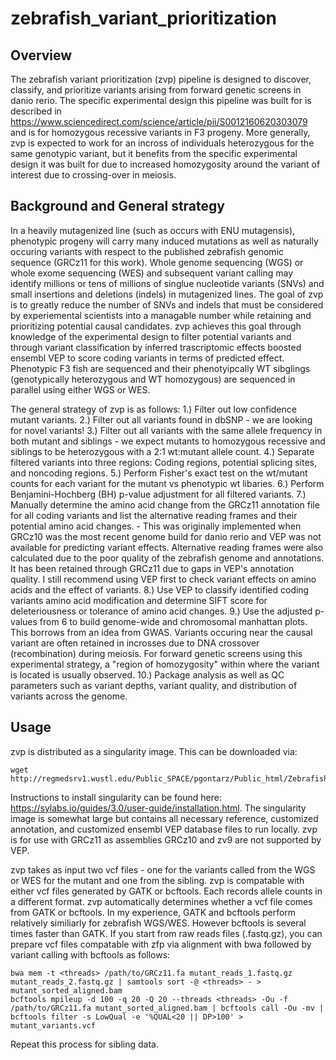 # zebrafish_variant_prioritization

## Overview

The zebrafish variant prioritization (zvp) pipeline is designed to discover, classify, and prioritize variants arising from forward genetic screens in danio rerio. The specific experimental design this pipeline was built for is described in https://www.sciencedirect.com/science/article/pii/S0012160620303079 and is for homozygous recessive variants in F3 progeny. More generally, zvp is expected to work for an incross of individuals heterozygous for the same genotypic variant, but it benefits from the specific experimental design it was built for due to increased homozygosity around the variant of interest due to crossing-over in meiosis.

## Background and General strategy

In a heavily mutagenized line (such as occurs with ENU mutagensis), phenotypic progeny will carry many induced mutations as well as naturally occuring variants with respect to the published zebrafish genomic sequence (GRCz11 for this work). Whole genome sequencing (WGS) or whole exome sequencing (WES) and subsequent variant calling may identify millions or tens of millions of singlue nucleotide variants (SNVs) and small insertions and deletions (indels) in mutagenized lines. The goal of zvp is to greatly reduce the number of SNVs and indels that must be considered by experiemental scientists into a managable number while retaining and prioritizing potential causal candidates. zvp achieves this goal through knowledge of the experimental design to filter potential variants and through variant classification by inferred trascriptomic effects boosted ensembl VEP to score coding variants in terms of predicted effect. Phenotypic F3 fish are sequenced and their phenotyipcally WT sibglings (genotypically heterozygous and WT homozygous) are sequenced in parallel using either WGS or WES.

The general strategy of zvp is as follows:
1.) Filter out low confidence mutant variants.
2.) Filter out all variants found in dbSNP - we are looking for novel variants!
3.) Filter out all variants with the same allele frequency in both mutant and siblings - we expect mutants to homozygous recessive and siblings to be heterozygous with a 2:1 wt:mutant allele count.
4.) Separate filtered variants into three regions: Coding regions, potential splicing sites, and noncoding regions.
5.) Perform Fisher's exact test on the wt/mutant counts for each variant for the mutant vs phenotypic wt libaries.
6.) Perform Benjamini-Hochberg (BH) p-value adjustment for all filtered variants.
7.) Manually determine the amino acid change from the GRCz11 annotation file for all coding variants and list the alternative reading frames and their potential amino acid changes. - This was originally implemented when GRCz10 was the most recent genome build for danio rerio and VEP was not available for predicting variant effects. Alternative reading frames were also calculated due to the poor quality of the zebrafish genome and annotations. It has been retained through GRCz11 due to gaps in VEP's annotation quality. I still recommend using VEP first to check variant effects on amino acids and the effect of variants.
8.) Use VEP to classify identified coding variants amino acid modification and determine SIFT score for deleteriousness or tolerance of amino acid changes.
9.) Use the adjusted p-values from 6 to build genome-wide and chromosomal manhattan plots. This borrows from an idea from GWAS.  Variants occuring near the causal variant are often retained in incrosses due to DNA crossover (recombination) during meiosis.  For forward genetic screens using this experimental strategy, a "region of homozygosity" within where the variant is located is usually observed.
10.) Package analysis as well as QC parameters such as variant depths, variant quality, and distribution of variants across the genome.

## Usage

zvp is distributed as a singularity image. This can be downloaded via:
```
wget http://regmedsrv1.wustl.edu/Public_SPACE/pgontarz/Public_html/Zebrafish_variant_calling_and_prioritization/zvp.simg
```
Instructions to install singularity can be found here: https://sylabs.io/guides/3.0/user-guide/installation.html.  The singularity image is somewhat large but contains all necessary reference, customized annotation, and customized ensembl VEP database files to run locally. zvp is for use with GRCz11 as assemblies GRCz10 and zv9 are not supported by VEP.

zvp takes as input two vcf files - one for the variants called from the WGS or WES for the mutant and one from the sibling. zvp is compatable with either vcf files generated by GATK or bcftools. Each records allele counts in a different format. zvp automatically determines whether a vcf file comes from GATK or bcftools. In my experience, GATK and bcftools perform relatively similiarly for zebrafish WGS/WES. However bcftools is several times faster than GATK. If you start from raw reads files (.fastq.gz), you can prepare vcf files compatable with zfp via alignment with bwa followed by variant calling with bcftools as follows:
```
bwa mem -t <threads> /path/to/GRCz11.fa mutant_reads_1.fastq.gz mutant_reads_2.fastq.gz | samtools sort -@ <threads> - > mutant_sorted_aligned.bam
bcftools mpileup -d 100 -q 20 -Q 20 --threads <threads> -Ou -f /path/to/GRCz11.fa mutant_sorted_aligned.bam | bcftools call -Ou -mv | bcftools filter -s LowQual -e '%QUAL<20 || DP>100' > mutant_variants.vcf
```
Repeat this process for sibling data.


